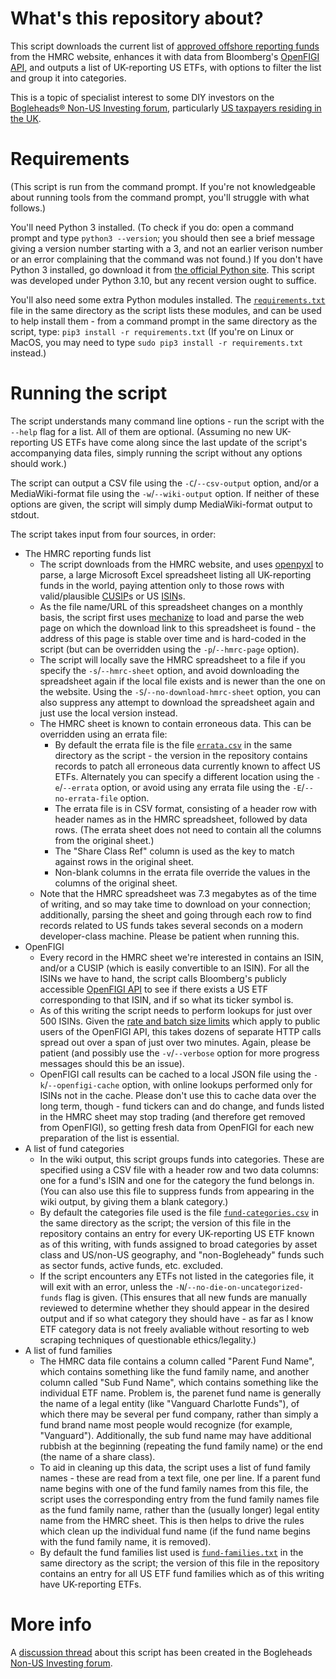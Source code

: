 # What's this repository about?

This script downloads the current list of [approved offshore reporting funds](https://www.gov.uk/government/publications/offshore-funds-list-of-reporting-funds) from the HMRC website, enhances it with data from Bloomberg's [OpenFIGI API](https://www.openfigi.com/api), and outputs a list of UK-reporting US ETFs, with options to filter the list and group it into categories.

This is a topic of specialist interest to some DIY investors on the [Bogleheads&reg; Non-US Investing forum](https://www.bogleheads.org/forum/viewforum.php?f=22), particularly [US taxpayers residing in the UK](https://www.bogleheads.org/wiki/Investing_from_the_UK_for_US_citizens_and_US_permanent_residents).


# Requirements

(This script is run from the command prompt.  If you're not knowledgeable about running tools from the command prompt, you'll struggle with what follows.)

You'll need Python 3 installed.  (To check if you do: open a command prompt and type `python3 --version`; you should then see a brief message giving a version number starting with a 3, and not an earlier verison number or an error complaining that the command was not found.)  If you don't have Python 3 installed, go download it from [the official Python site](https://www.python.org/downloads/).  This script was developed under Python 3.10, but any recent version ought to suffice.

You'll also need some extra Python modules installed. The [`requirements.txt`](requirements.txt) file in the same directory as the script lists these modules, and can be used to help install them - from a command prompt in the same directory as the script, type: `pip3 install -r requirements.txt`  (If you're on Linux or MacOS, you may need to type `sudo pip3 install -r requirements.txt` instead.)


# Running the script

The script understands many command line options - run the script with the `--help` flag for a list.  All of them are optional.  (Assuming no new UK-reporting US ETFs have come along since the last update of the script's accompanying data files, simply running the script without any options should work.)

The script can output a CSV file using the `-C`/`--csv-output` option, and/or a MediaWiki-format file using the `-w`/`--wiki-output` option.  If neither of these options are given, the script will simply dump MediaWiki-format output to stdout.

The script takes input from four sources, in order:

  * The HMRC reporting funds list
    * The script downloads from the HMRC website, and uses [openpyxl](https://openpyxl.readthedocs.io/en/stable/) to parse, a large Microsoft Excel spreadsheet listing all UK-reporting funds in the world, paying attention only to those rows with valid/plausible [CUSIP](https://en.wikipedia.org/wiki/CUSIP)s or US [ISIN](https://en.wikipedia.org/wiki/International_Securities_Identification_Number)s.
    * As the file name/URL of this spreadsheet changes on a monthly basis, the script first uses [mechanize](https://mechanize.readthedocs.io/en/latest/) to load and parse the web page on which the download link to this spreadsheet is found - the address of this page is stable over time and is hard-coded in the script (but can be overridden using the `-p`/`--hmrc-page` option).
    * The script will locally save the HMRC spreadsheet to a file if you specify the `-s`/`--hmrc-sheet` option, and avoid downloading the spreadsheet again if the local file exists and is newer than the one on the website.  Using the `-S`/`--no-download-hmrc-sheet` option, you can also suppress any attempt to download the spreadsheet again and just use the local version instead.
    * The HMRC sheet is known to contain erroneous data.  This can be overridden using an errata file:
      * By default the errata file is the file [`errata.csv`](errata.csv) in the same directory as the script - the version in the repository contains records to patch all erroneous data currently known to affect US ETFs.  Alternately you can specify a different location using the `-e`/`--errata` option, or avoid using any errata file using the `-E`/`--no-errata-file` option.
      * The errata file is in CSV format, consisting of a header row with header names as in the HMRC spreadsheet, followed by data rows.  (The errata sheet does not need to contain all the columns from the original sheet.) 
      * The "Share Class Ref" column is used as the key to match against rows in the original sheet.
      * Non-blank columns in the errata file override the values in the columns of the original sheet.
    * Note that the HMRC spreadsheet was 7.3 megabytes as of the time of writing, and so may take time to download on your connection; additionally, parsing the sheet and going through each row to find records related to US funds takes several seconds on a modern developer-class machine.  Please be patient when running this.
  * OpenFIGI
    * Every record in the HMRC sheet we're interested in contains an ISIN, and/or a CUSIP (which is easily convertible to an ISIN).  For all the ISINs we have to hand, the script calls Bloomberg's publicly accessible [OpenFIGI API](https://www.openfigi.com/api) to see if there exists a US ETF corresponding to that ISIN, and if so what its ticker symbol is.
    * As of this writing the script needs to perform lookups for just over 500 ISINs.  Given the [rate and batch size limits](https://www.openfigi.com/api#rate-limit) which apply to public users of the OpenFIGI API, this takes dozens of separate HTTP calls spread out over a span of just over two minutes.  Again, please be patient (and possibly use the `-v`/`--verbose` option for more progress messages should this be an issue).
    * OpenFIGI call results can be cached to a local JSON file using the `-k`/`--openfigi-cache` option, with online lookups performed only for ISINs not in the cache.  Please don't use this to cache data over the long term, though - fund tickers can and do change, and funds listed in the HMRC sheet may stop trading (and therefore get removed from OpenFIGI), so getting fresh data from OpenFIGI for each new preparation of the list is essential.
  * A list of fund categories
    * In the wiki output, this script groups funds into categories.  These are specified using a CSV file with a header row and two data columns: one for a fund's ISIN and one for the category the fund belongs in.  (You can also use this file to suppress funds from appearing in the wiki output, by giving them a blank category.)
    * By default the categories file used is the file [`fund-categories.csv`](fund-categories.csv) in the same directory as the script; the version of this file in the repository contains an entry for every UK-reporting US ETF known as of this writing, with funds assigned to broad categories by asset class and US/non-US geography, and "non-Bogleheady" funds such as sector funds, active funds, etc. excluded.
    * If the script encounters any ETFs not listed in the categories file, it will exit with an error, unless the `-N`/`--no-die-on-uncategorized-funds` flag is given.  (This ensures that all new funds are manually reviewed to determine whether they should appear in the desired output and if so what category they should have - as far as I know ETF category data is not freely avaliable without resorting to web scraping techniques of questionable ethics/legality.)
  * A list of fund families
    * The HMRC data file contains a column called "Parent Fund Name", which contains something like the fund family name, and another column called "Sub Fund Name", which contains something like the individual ETF name.  Problem is, the parenet fund name is generally the name of a legal entity (like "Vanguard Charlotte Funds"), of which there may be several per fund company, rather than simply a fund brand name most people would recognize (for example, "Vanguard").  Additionally, the sub fund name may have additional rubbish at the beginning (repeating the fund family name) or the end (the name of a share class).
    * To aid in cleaning up this data, the script uses a list of fund family names - these are read from a text file, one per line.  If a parent fund name begins with one of the fund family names from this file, the script uses the corresponding entry from the fund family names file as the fund family name, rather than the (usually longer) legal entity name from the HMRC sheet.  This is then helps to drive the rules which clean up the individual fund name (if the fund name begins with the fund family name, it is removed).
    * By default the fund families list used is [`fund-families.txt`](fund-families.txt) in the same directory as the script; the version of this file in the repository contains an entry for all US ETF fund families which as of this writing have UK-reporting ETFs. 


# More info

A [discussion thread](https://www.bogleheads.org/forum/viewtopic.php?t=393286) about this script has been created in the Bogleheads [Non-US Investing forum](https://www.bogleheads.org/forum/viewforum.php?f=22).

